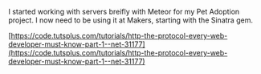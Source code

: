 I started working with servers breifly with Meteor for my Pet Adoption project. I now need to be using it at Makers, starting with the Sinatra gem.

[https://code.tutsplus.com/tutorials/http-the-protocol-every-web-developer-must-know-part-1--net-31177](https://code.tutsplus.com/tutorials/http-the-protocol-every-web-developer-must-know-part-1--net-31177)

